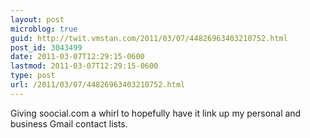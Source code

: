 ```yaml
---
layout: post
microblog: true
guid: http://twit.vmstan.com/2011/03/07/44826963403210752.html
post_id: 3043499
date: 2011-03-07T12:29:15-0600
lastmod: 2011-03-07T12:29:15-0600
type: post
url: /2011/03/07/44826963403210752.html
---
```

Giving soocial.com a whirl to hopefully have it link up my personal and business Gmail contact lists.
